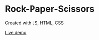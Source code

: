 # Rock-Paper-Scissors
Created with JS, HTML, CSS

[Live demo](https://dmitryyb.github.io/Rock-Paper-Scissors)

